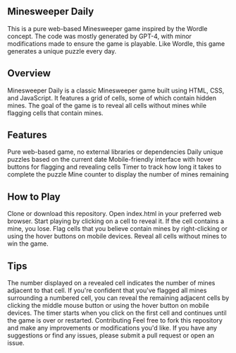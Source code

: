 ## Minesweeper Daily
This is a pure web-based Minesweeper game inspired by the Wordle concept. The code was mostly generated by GPT-4, with minor modifications made to ensure the game is playable. Like Wordle, this game generates a unique puzzle every day.

## Overview
Minesweeper Daily is a classic Minesweeper game built using HTML, CSS, and JavaScript. It features a grid of cells, some of which contain hidden mines. The goal of the game is to reveal all cells without mines while flagging cells that contain mines.

## Features
Pure web-based game, no external libraries or dependencies
Daily unique puzzles based on the current date
Mobile-friendly interface with hover buttons for flagging and revealing cells
Timer to track how long it takes to complete the puzzle
Mine counter to display the number of mines remaining
## How to Play
Clone or download this repository.
Open index.html in your preferred web browser.
Start playing by clicking on a cell to reveal it. If the cell contains a mine, you lose.
Flag cells that you believe contain mines by right-clicking or using the hover buttons on mobile devices.
Reveal all cells without mines to win the game.

## Tips
The number displayed on a revealed cell indicates the number of mines adjacent to that cell.
If you're confident that you've flagged all mines surrounding a numbered cell, you can reveal the remaining adjacent cells by clicking the middle mouse button or using the hover button on mobile devices.
The timer starts when you click on the first cell and continues until the game is over or restarted.
Contributing
Feel free to fork this repository and make any improvements or modifications you'd like. If you have any suggestions or find any issues, please submit a pull request or open an issue.
